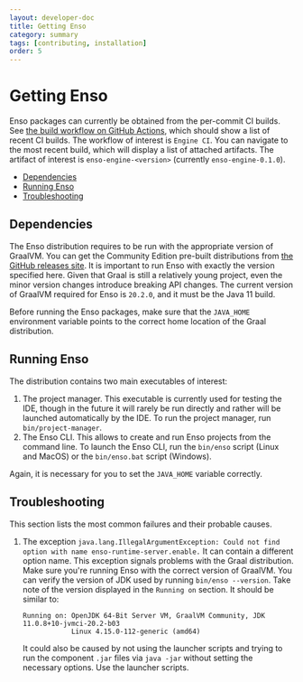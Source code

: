 ```yaml
---
layout: developer-doc
title: Getting Enso
category: summary
tags: [contributing, installation]
order: 5
---
```


# Getting Enso

Enso packages can currently be obtained from the per-commit CI builds. See
[the build workflow on GitHub Actions](https://github.com/enso-org/enso/actions?query=workflow%3A%22Engine+CI%22+branch%3Amain),
which should show a list of recent CI builds. The workflow of interest is
`Engine CI`. You can navigate to the most recent build, which will display a
list of attached artifacts. The artifact of interest is `enso-engine-<version>`
(currently `enso-engine-0.1.0`).

<!-- MarkdownTOC levels="2,3" autolink="true" -->

- [Dependencies](#dependencies)
- [Running Enso](#running-enso)
- [Troubleshooting](#troubleshooting)

<!-- /MarkdownTOC -->

## Dependencies

The Enso distribution requires to be run with the appropriate version of
GraalVM. You can get the Community Edition pre-built distributions from
[the GitHub releases site](https://github.com/graalvm/graalvm-ce-builds/releases).
It is important to run Enso with exactly the version specified here. Given that
Graal is still a relatively young project, even the minor version changes
introduce breaking API changes. The current version of GraalVM required for Enso
is `20.2.0`, and it must be the Java 11 build.

Before running the Enso packages, make sure that the `JAVA_HOME` environment
variable points to the correct home location of the Graal distribution.

## Running Enso

The distribution contains two main executables of interest:

1. The project manager. This executable is currently used for testing the IDE,
   though in the future it will rarely be run directly and rather will be
   launched automatically by the IDE. To run the project manager, run
   `bin/project-manager`.
2. The Enso CLI. This allows to create and run Enso projects from the command
   line. To launch the Enso CLI, run the `bin/enso` script (Linux and MacOS) or
   the `bin/enso.bat` script (Windows).

Again, it is necessary for you to set the `JAVA_HOME` variable correctly.

## Troubleshooting

This section lists the most common failures and their probable causes.

1. The exception
   `java.lang.IllegalArgumentException: Could not find option with name enso-runtime-server.enable.`
   It can contain a different option name. This exception signals problems with
   the Graal distribution. Make sure you're running Enso with the correct
   version of GraalVM. You can verify the version of JDK used by running
   `bin/enso --version`. Take note of the version displayed in the `Running on`
   section. It should be similar to:

   ```
   Running on: OpenJDK 64-Bit Server VM, GraalVM Community, JDK 11.0.8+10-jvmci-20.2-b03
               Linux 4.15.0-112-generic (amd64)
   ```

   It could also be caused by not using the launcher scripts and trying to run
   the component `.jar` files via `java -jar` without setting the necessary
   options. Use the launcher scripts.
